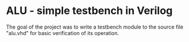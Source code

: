 # ALU - simple testbench in Verilog
The goal of the project was to write a testbench module to the source file "alu.vhd" for basic verification of its operation.
